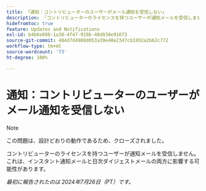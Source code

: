 ```yaml
---
title: 「通知：コントリビューターのユーザーがメール通知を受信しない」
description: 「コントリビューターのライセンスを持つユーザーが通知メールを受信しません。これは、インスタント通知メールと日次ダイジェストメールの両方に影響する可能性があります。」
hidefromtoc: true
feature: Updates and Notifications
exl-id: b4b6e898-1a30-4f47-919b-40d938e916f3
source-git-commit: 484d7d4988d053a39e48e2347cb1892a2b62c772
workflow-type: tm+mt
source-wordcount: '73'
ht-degree: 100%

---
```


# 通知：コントリビューターのユーザーがメール通知を受信しない

>[!NOTE]
>
>この問題は、設計どおりの動作であるため、クローズされました。

コントリビューターのライセンスを持つユーザーが通知メールを受信しません。これは、インスタント通知メールと日次ダイジェストメールの両方に影響する可能性があります。

_最初に報告されたのは 2024年7月26日（PT）です。_
